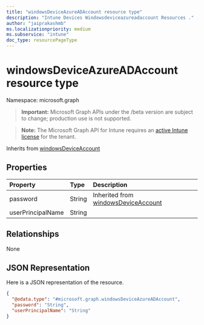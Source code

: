 ```yaml
---
title: "windowsDeviceAzureADAccount resource type"
description: "Intune Devices Windowsdeviceazureadaccount Resources ."
author: "jaiprakashmb"
ms.localizationpriority: medium
ms.subservice: "intune"
doc_type: resourcePageType
---
```


# windowsDeviceAzureADAccount resource type

Namespace: microsoft.graph
> **Important:** Microsoft Graph APIs under the /beta version are subject to change; production use is not supported.

> **Note:** The Microsoft Graph API for Intune requires an [active Intune license](https://go.microsoft.com/fwlink/?linkid=839381) for the tenant.





Inherits from [windowsDeviceAccount](../resources/intune-devices-windowsdeviceaccount.md)

## Properties
|Property|Type|Description|
|:---|:---|:---|
|password|String| Inherited from [windowsDeviceAccount](../resources/intune-devices-windowsdeviceaccount.md)|
|userPrincipalName|String||

## Relationships
None

## JSON Representation
Here is a JSON representation of the resource.
<!-- {
  "blockType": "resource",
  "@odata.type": "microsoft.graph.windowsDeviceAzureADAccount"
}
-->
``` json
{
  "@odata.type": "#microsoft.graph.windowsDeviceAzureADAccount",
  "password": "String",
  "userPrincipalName": "String"
}
```
